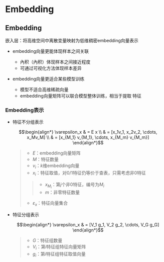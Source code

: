 #	Embedding

##	Embedding

嵌入层：将高维空间中离散变量映射为低维稠密embedding向量表示

-	embedding向量更能体现样本之间关联
	-	內积（內积）体现样本之间接近程度
	-	可通过可视化方法体现样本差异

-	embedding向量更适合某些模型训练
	-	模型不适合高维稀疏向量
	-	embedding向量矩阵可以联合模型整体训练，相当于提取
		特征

###	Embedding表示

-	特征不分组表示

	$$\begin{align*}
	\varepsilon_x & =  E x \\
	& = [x_1v_1, x_2v_2, \cdots, x_Mv_M] \\
	& = [x_{M_1} v_{M_1}, \cdots, x_{M_m} v_{M_m}]
	\end{align*}$$

	> - $E$：embedding向量矩阵
	> - $M$：特征数量
	> - $v_i$：$k$维embedding向量
	> - $x_i$：特征取值，对0/1特征仍等价于查表，只需考虑非0特征
	> > -	$x_{M_i}$：第$j$个非0特征，编号为$M_i$
	> > -	$m$：非零特征数量
	> - $\varepsilon_x$：特征向量集合

-	特征分组表示

	$$\begin{align*}
	\varepsilon_x & = [V_1 g_1, V_2 g_2, \cdots, V_G g_G]
	\end{align*}$$

	> - $G$：特征组数量
	> - $V_i$：第$i$特征组特征向量矩阵
	> - $g_i$：第$i$特征组特征取值向量


